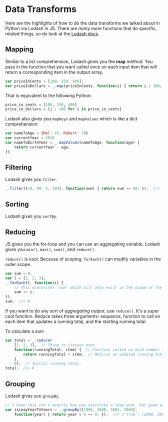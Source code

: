# Data Transforms

Here are the highlights of how to do the data transforms we talked about in Python via Lodash in JS.
There are _many_ more functions that do specific, related things, so do look at the [Lodash docs](https://lodash.com/docs).

## Mapping

Similar to a list comprehension, Lodash gives you the **map** method.
You pass in the function that you want called once on each input item that will return a corresponding item in the output array.

```js
var priceInCents = [100, 150, 400];
var priceInDollars = _.map(priceInCents, function(i) { return i / 100; });  //> [1.0, 1.5, 4.0]
```

That is equivalent to the following Python:

```py
price_in_cents = [100, 150, 400]
price_in_dollars = [i / 100 for i in price_in_cents]
```

Lodash also gives you `mapKeys` and `mapValues` which is like a dict comprehension:

```js
var nameToAge = {Mel: 45, Robert: 39}
var currentYear = 2016
var nameToBirthYear = _.mapValues(nameToAge, function(age) {
    return currentYear - age;
});
```

## Filtering

Lodash gives you `filter`.

```js
_.filter([10, 99, 5, 104], function(num) { return num >= 50; });  //> [99, 104]
```

## Sorting

Lodash gives you `sortBy`.

## Reducing

JS gives you the for-loop and you can use an aggregating variable.
Lodash gives you `min()`, `max()`, `sum()`, and `reduce()`.

`reduce()` is cool.
Because of scoping, `forEach()` can modify variables in the outer scope.

```js
var sum = 0;
var l = [1, 2, 3];
_.forEach(l, function(i) {
    // This overwrites "sum" which will only exist in the scope of the function.
    sum += i;
});
sum;  //> 0
```

If you want to do any sort of _aggregating output_, use `reduce()`.
It's a super cool function.
Reduce takes three arguments: sequence, function to call on each item that updates a running total, and the starting running total.

To calculate a sum

```js
var total = _.reduce(
    [1, 2, 3],  // Thing to iterate over.
    function(runningTotal, item) {  // Function called on each number in the array.
        return runningTotal + item;  // Returns an updated running total.
    },
    0);  // Initial running total.
total;  //> 6
```

## Grouping

Lodash gives you `groupBy`.

```js
// I know this isn't exactly how you calculate a leap year, but good enough
var isLeapYearToYears = _.groupBy([1999, 2000, 2001, 2004],
    function(year) { return year % 4 == 0; });  //> {'true': [2000, 2004], 'false': [1999, 2001]}
```

